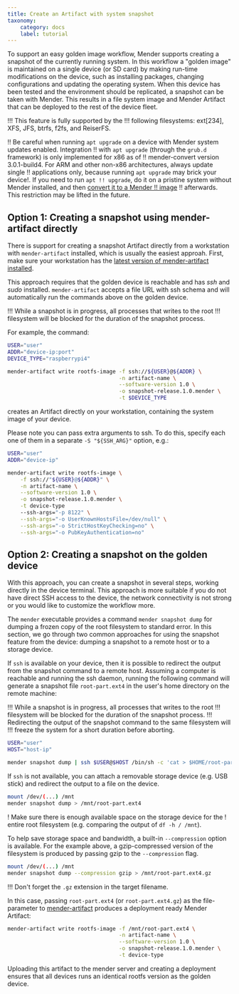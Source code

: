 ```yaml
---
title: Create an Artifact with system snapshot
taxonomy:
    category: docs
    label: tutorial
---
```

To support an easy golden image workflow, Mender supports creating a snapshot of 
the currently running system. In this workflow a "golden image" is maintained on
a single device (or SD card) by making run-time modifications on the device, 
such as installing packages, changing configurations and updating the operating
system. When this device has been tested and the environment should be 
replicated, a snapshot can be taken with Mender. This results in a file system
image and Mender Artifact that can be deployed to the rest of the device fleet.

!!! This feature is fully supported by the
!!! following filesystems: ext[234], XFS, JFS, btrfs, f2fs, and ReiserFS.

<!--AUTOVERSION: "mender-convert version %"/mender-convert-->
<!-- See MEN-4983 -->
!! Be careful when running `apt upgrade` on a device with Mender system updates enabled. Integration
!! with `apt upgrade` (through the `grub.d` framework) is only implemented for x86 as of
!! mender-convert version 3.0.1-build4. For ARM and other non-x86 architectures, always update single
!! applications only, because running `apt upgrade` may brick your device!. If you need to run `apt
!! upgrade`, do it on a pristine system without Mender installed, and then [convert it to a Mender
!! image](../../04.System-updates-Debian-family/02.Convert-a-Mender-Debian-image/docs.md)
!! afterwards. This restriction may be lifted in the future.


## Option 1: Creating a snapshot using mender-artifact directly

There is support for creating a snapshot Artifact directly from a workstation
with `mender-artifact` installed, which is usually the easiest approah.
First, make sure your workstation has the [latest version of
mender-artifact installed](../../09.Downloads/docs.md#mender-artifact).

This approach requires that the golden device
is reachable and has *ssh* and *sudo* installed. `mender-artifact` accepts a
file URL with ssh schema and will automatically run the commands above
on the golden device.

!!! While a snapshot is in progress, all processes that writes to the root
!!! filesystem will be blocked for the duration of the snapshot process.

For example, the command:

```bash
USER="user"
ADDR="device-ip:port"
DEVICE_TYPE="raspberrypi4"

mender-artifact write rootfs-image -f ssh://${USER}@${ADDR} \
                                   -n artifact-name \
                                   --software-version 1.0 \
                                   -o snapshot-release.1.0.mender \
                                   -t $DEVICE_TYPE
```

creates an Artifact directly on your workstation, containing the system image of your device.

Please note you can pass extra arguments to ssh. To do this, specify
each one of them in a separate `-S "${SSH_ARG}"` option, e.g.:

```bash
USER="user"
ADDR="device-ip"

mender-artifact write rootfs-image \
    -f ssh://"${USER}@${ADDR}" \
    -n artifact-name \
    --software-version 1.0 \
    -o snapshot-release.1.0.mender \
    -t device-type
    --ssh-args="-p 8122" \
    --ssh-args="-o UserKnownHostsFile=/dev/null" \
    --ssh-args="-o StrictHostKeyChecking=no" \
    --ssh-args="-o PubKeyAuthentication=no"
```


## Option 2: Creating a snapshot on the golden device

With this approach, you can create a snapshot in several steps, working
directly in the device terminal. This approach is more suitable if you
do not have direct SSH access to the device, the network connectivity
is not strong or you would like to customize the workflow more.

The `mender` executable provides a command `mender snapshot dump` for dumping a
frozen copy of the root filesystem to standard error. In this section, we go
through two common approaches for using the snapshot feature from the device:
dumping a snapshot to a remote host or to a storage device.

If `ssh` is available on your device, then it is possible to redirect the output
from the snapshot command to a remote host. Assuming a computer is reachable and
running the ssh daemon, running the following command will generate a snapshot
file `root-part.ext4` in the user's home directory on the remote machine:

!!! While a snapshot is in progress, all processes that writes to the root
!!! filesystem will be blocked for the duration of the snapshot process.
!!! Redirecting the output of the snapshot command to the same filesystem will
!!! freeze the system for a short duration before aborting.

```bash
USER="user"
HOST="host-ip"

mender snapshot dump | ssh $USER@$HOST /bin/sh -c 'cat > $HOME/root-part.ext4`
```

If `ssh` is not available, you can attach a removable storage device (e.g.
USB stick) and redirect the output to a file on the device.
```bash
mount /dev/(...) /mnt
mender snapshot dump > /mnt/root-part.ext4
```

! Make sure there is enough available space on the storage device for the
! entire root filesystem (e.g. comparing the output of `df -h / /mnt`).

To help save storage space and bandwidth, a built-in `--compression` option is 
available. For the example above, a gzip-compressed version of the filesystem is
produced by passing gzip to the `--compression` flag.
```bash
mount /dev/(...) /mnt
mender snapshot dump --compression gzip > /mnt/root-part.ext4.gz
```

!!! Don't forget the `.gz` extension in the target filename.

In this case, passing `root-part.ext4` (or `root-part.ext4.gz`) as the 
file-parameter to [mender-artifact](../../09.Downloads/docs.md#mender-artifact)
produces a deployment ready Mender Artifact:
```bash
mender-artifact write rootfs-image -f /mnt/root-part.ext4 \
                                   -n artifact-name \
                                   --software-version 1.0 \
                                   -o snapshot-release.1.0.mender \
                                   -t device-type
```
Uploading this artifact to the mender server and creating a deployment ensures
that all devices runs an identical rootfs version as the golden device.
